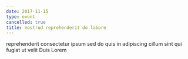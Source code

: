 ```yaml
---
date: 2017-11-15
type: event
cancelled: true
title: nostrud reprehenderit do labore
---
```

reprehenderit consectetur ipsum sed do quis in adipiscing cillum sint qui fugiat ut velit Duis Lorem
